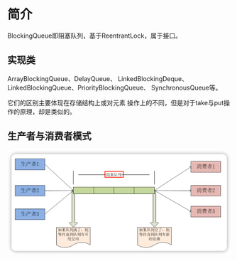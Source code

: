 # 简介

BlockingQueue即阻塞队列，基于ReentrantLock，属于接口。

## 实现类
ArrayBlockingQueue、DelayQueue、 LinkedBlockingDeque、 LinkedBlockingQueue、PriorityBlockingQueue、 SynchronousQueue等。

它们的区别主要体现在存储结构上或对元素 操作上的不同，但是对于take与put操作的原理，却是类似的。


## 生产者与消费者模式

![](img/9f6c0f1b.png)